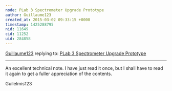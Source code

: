 ```yaml
---
node: PLab 3 Spectrometer Upgrade Prototype
author: Guillaume123
created_at: 2015-03-02 09:33:15 +0000
timestamp: 1425288795
nid: 11649
cid: 11252
uid: 284858
---
```




[Guillaume123](../profile/Guillaume123) replying to: [PLab 3 Spectrometer Upgrade Prototype](../notes/stoft/03-02-2015/plab-3-spectrometer-upgrade-prototype)

----
An excellent technical note. I have just read it once, but I shall have to read it again to get a fuller appreciation of the contents.

Guilelmis123